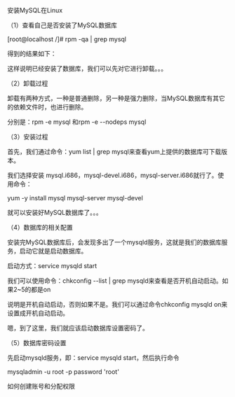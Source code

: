 安装MySQL在Linux

（1）查看自己是否安装了MySQL数据库

\[root@localhost /\]\# rpm -qa \| grep mysql

得到的结果如下：

这样说明已经安装了数据库，我们可以先对它进行卸载。。。

（2）卸载过程

卸载有两种方式，一种是普通删除，另一种是强力删除，当MySQL数据库有其它的依赖文件时，也进行删除。

分别是：rpm -e mysql 和rpm -e --nodeps mysql

（3）安装过程

首先，我们通过命令：yum list \| grep mysql来查看yum上提供的数据库可下载版本。

我们选择安装 mysql.i686，mysql-devel.i686，mysql-server.i686就行了。使用命令：

yum -y install mysql mysql-server mysql-devel

就可以安装好MySQL数据库了。。。

（4）数据库的相关配置

安装完MySQL数据库后，会发现多出了一个mysqld服务，这就是我们的数据库服务，启动它就是启动数据库。

启动方式：service mysqld start

我们可以使用命令：chkconfig --list \| grep mysqld来查看是否开机自动启动。如果2~5的都是on

说明是开机自动启动，否则如果不是。我们可以通过命令chkconfig mysqld on来设置成开机自动启动。

嗯，到了这里，我们就应该启动数据库设置密码了。

（5）数据库密码设置

先启动mysqld服务，即：service mysqld start，然后执行命令

mysqladmin -u root -p password 'root'

如何创建账号和分配权限

